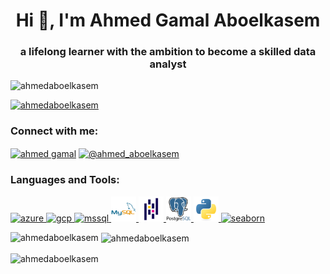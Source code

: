 <h1 align="center">Hi 👋, I'm Ahmed Gamal Aboelkasem</h1>
<h3 align="center">a lifelong learner with the ambition to become a skilled data analyst</h3>

<p align="left"> <img src="https://komarev.com/ghpvc/?username=ahmedaboelkasem&label=Profile%20views&color=0e75b6&style=flat" alt="ahmedaboelkasem" /> </p>

<p align="left"> <a href="https://github.com/ryo-ma/github-profile-trophy"><img src="https://github-profile-trophy.vercel.app/?username=ahmedaboelkasem" alt="ahmedaboelkasem" /></a> </p>

<h3 align="left">Connect with me:</h3>
<p align="left">
<a href="https://linkedin.com/in/ahmed gamal" target="blank"><img align="center" src="https://raw.githubusercontent.com/rahuldkjain/github-profile-readme-generator/master/src/images/icons/Social/linked-in-alt.svg" alt="ahmed gamal" height="30" width="40" /></a>
<a href="https://www.hackerrank.com/@ahmed_aboelkasem" target="blank"><img align="center" src="https://raw.githubusercontent.com/rahuldkjain/github-profile-readme-generator/master/src/images/icons/Social/hackerrank.svg" alt="@ahmed_aboelkasem" height="30" width="40" /></a>
</p>

<h3 align="left">Languages and Tools:</h3>
<p align="left"> <a href="https://azure.microsoft.com/en-in/" target="_blank" rel="noreferrer"> <img src="https://www.vectorlogo.zone/logos/microsoft_azure/microsoft_azure-icon.svg" alt="azure" width="40" height="40"/> </a> <a href="https://cloud.google.com" target="_blank" rel="noreferrer"> <img src="https://www.vectorlogo.zone/logos/google_cloud/google_cloud-icon.svg" alt="gcp" width="40" height="40"/> </a> <a href="https://www.microsoft.com/en-us/sql-server" target="_blank" rel="noreferrer"> <img src="https://www.svgrepo.com/show/303229/microsoft-sql-server-logo.svg" alt="mssql" width="40" height="40"/> </a> <a href="https://www.mysql.com/" target="_blank" rel="noreferrer"> <img src="https://raw.githubusercontent.com/devicons/devicon/master/icons/mysql/mysql-original-wordmark.svg" alt="mysql" width="40" height="40"/> </a> <a href="https://pandas.pydata.org/" target="_blank" rel="noreferrer"> <img src="https://raw.githubusercontent.com/devicons/devicon/2ae2a900d2f041da66e950e4d48052658d850630/icons/pandas/pandas-original.svg" alt="pandas" width="40" height="40"/> </a> <a href="https://www.postgresql.org" target="_blank" rel="noreferrer"> <img src="https://raw.githubusercontent.com/devicons/devicon/master/icons/postgresql/postgresql-original-wordmark.svg" alt="postgresql" width="40" height="40"/> </a> <a href="https://www.python.org" target="_blank" rel="noreferrer"> <img src="https://raw.githubusercontent.com/devicons/devicon/master/icons/python/python-original.svg" alt="python" width="40" height="40"/> </a> <a href="https://seaborn.pydata.org/" target="_blank" rel="noreferrer"> <img src="https://seaborn.pydata.org/_images/logo-mark-lightbg.svg" alt="seaborn" width="40" height="40"/> </a> </p>

<p><img align="left" src="https://github-readme-stats.vercel.app/api/top-langs?username=ahmedaboelkasem&show_icons=true&locale=en&layout=compact" alt="ahmedaboelkasem" /></p>

<p>&nbsp;<img align="center" src="https://github-readme-stats.vercel.app/api?username=ahmedaboelkasem&show_icons=true&locale=en" alt="ahmedaboelkasem" /></p>

<p><img align="center" src="https://github-readme-streak-stats.herokuapp.com/?user=ahmedaboelkasem&" alt="ahmedaboelkasem" /></p>
